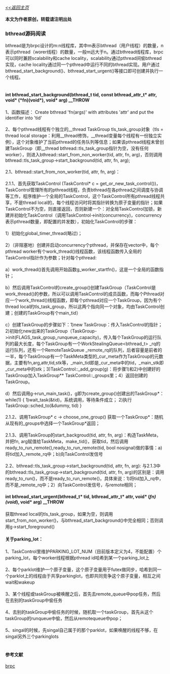 [*<<返回主页*](../index.md)<br><br>
**本文为作者原创，转载请注明出处**<br>

### bthread源码阅读
bthread是为brpc设计的m:n线程库，其中m表示bthread（用户线程）的数量，n表示pthread（worer线程）的数量，一般m远大于n。通过bthread线程库，brpc可以同时兼顾scalability和cache locality，scalability通过pthread间偷bthread实现，cache locality通过同一个pthread中运行不同的bthread实现。用户通过bthread_start_background()、bthread_start_urgent()等接口即可创建并执行一个线程。<br><br>
#### int bthread_start_background(bthread_t tid, const bthread_attr_t\* attr, void\* (\*fn)(void\*), void\* arg) __THROW
1、函数描述： Create bthread 'fn(args)' with attributes 'attr' and put the identifier into 'tid'<br><br>
2、每个pthread线程有个独立的__thread TaskGroup tls_task_group对象（tls = thread local storage：利用__thread修饰，__thread变量每个线程有一份独立实例），这个对象维护了当前pthread的任务队列等信息；如果该pthread线程未曾创建TaskGroup（即__thread bthread::tls_task_group指针为空，没有任何worker），则进入bthread::start_from_non_worker(tid, attr, fn, arg)，否则调用bthread::tls_task_group->start_background<false>(tid, attr, fn, arg);<br><br>
2.1、bthread::start_from_non_worker(tid, attr, fn, arg)：<br><br>
2.1.1、首先获取TaskControl (TaskControl* c = get_or_new_task_control())，TaskControl管理所有的pthread线程，负责bthread在各pthread之间调度与协调等工作，程序维护一个全局的TaskControl，这个TaskControl所有pthread线程共享，不是thread local的，每个线程访问时将其指针转换为原子变量的指针；如果TaskControl不为空，则直接返回，否则新建一个：对全局TaskControl加锁，新建并初始化TaskControl（调用TaskControl->init(concurrency)，concurrency表示pthread数量，即配置的并发数），初始化TaskControl的步骤：<br><br>
1）初始化global_timer_thread(略过)；<br><br>
2）（非阻塞地）创建并启动concurrency个pthread，并保存在vector中，每个pthread worker有个work_thread()线程函数，该线程函数传入全局的TaskControl指针作为参数；针对每个pthread:<br><br>
a）work_thread()首先调用开始函数g_worker_startfn()，这是一个全局的函数指针；<br><br>
b）然后调用TaskControl的create_group()创建TaskGroup（TaskControl是work_thread()的参数，所以可以调用TaskControl的成员函数，而每个Pthread对应一个work_thread()线程函数，即每个pthread对应一个TaskGroup，因为有个thread local的tls_task_group，所以这两个指向同一个对象，均由TaskControl创建；创建的TaskGroup有个main_tid）<br><br>
c）创建TaskGroup的步骤如下：1)new TaskGroup：传入TaskControl的指针；2)初始化new出来的TaskGroup（TaskGroup->init(FLAGS_task_group_runqueue_capacity)，传入每个TaskGroup的运行队列的最大长度，每个TaskGroup有一个WorkStealingQueue<bthread_t> _rq的运行队列，还有一个RemoteTaskQueue _remote_rq的队列，后者容量是前者的一半，每个TaskGroup有一个TaskMeta类型的_cur_meta作为TaskGroup的元数据，主要有fn,arg,attr,tid,stk等，_main_tid即是_cur_meta中的tid，_main_stk即_cur_meta中的stk；3)TaskControl::_add_group(g)：将步骤1)和2)中创建好的TaskGroup加入TaskGroup** TaskControl::_groups里；4）返回创建的TaskGroup。<br><br>
d）然后调用g->run_main_task()，g即为create_group()创建出的TaskGroup*：while(1) { 1)wait_task(&tid)，系统调用，等待条件成立； 2)执行TaskGroup::sched_to(&dummy, tid) }<br><br>
2.1.2、调用TaskGroup* c -> choose_one_group() 获取一个TaskGroup*：随机从现有的_groups中选择一个TaskGroup*返回；<br><br>
2.1.3、调用TaskGroup的start_backgroud<true>(tid, attr, fn, arg)：构造TaskMeta，并把fn, arg赋值给TaskMeta，make_tid()，获取tid，然后调用ready_to_run_remote(),ready_to_run_remote(tid, bool nosignal)做的事情：a)将tid加入_remote_rq中；b)向TaskControl发信号<br><br>
2.2、bthread::tls_task_group->start_background<false>(tid, attr, fn, arg): 与2.1.3中的bthread::tls_task_group->start_background<true>(tid, attr, fn, arg)的区别是：调用ready_to_run()，而不是ready_to_run_remote()，具体来说：1)将tid加入_rq中，而不是_remote_rq中；2）向TaskControl发信号，与remote相同；<br>

#### int bthread_start_urgent(bthread_t* tid, bthread_attr_t* attr, void* (*fn)(void*), void* arg) __THROW
获取thread local的tls_task_group，如果为空，则调用start_from_non_worker()，与bthread_start_background()中完全相同；否则调用g->start_foreground()<br>

#### 关于parking_lot：
1、TaskControl里维护PARKING_LOT_NUM（目前版本定义为4，不能配置）个parking_lot，每个worker线程根据pthread id哈希到某一个parking_lot上<br><br>
2、每个parklot维护一个原子变量，这个原子变量用于futex做同步，哈希到同一个parklot上的线程由于共享parkinglot，也即共同竞争这个原子变量，相互之间wait和wakeup<br><br>
3、某个线程或taskGroup被唤醒之后，首先去remote_queue中pop任务，然后在去别的taskGroup中偷任务<br><br>
4、去别的taskGroup中偷任务的时候，随机取一个taskGroup，首先从这个taskGroup的runqueue中偷，然后从remotequeue中pop；<br><br>
5、singal的时候，先singal自己属于的那个parklot，如果唤醒的线程不够，在singal另外三个parkinglots<br><br>

#### 参考文献
[brpc](https://github.com/apache/incubator-brpc)
